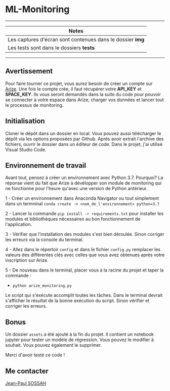 # ML-Monitoring

---

| Notes                                                       |
| ----------------------------------------------------------- |
| Les captures d'écran sont contenues dans le dossier **img** |
| Les tests sont dans le dossiers **tests**                   |

---

## Avertissement

Pour faire tourner ce projet, vous aurez besoin de créer un compte sur [Arize](https://app.arize.com/auth/join). Une fois le compte crée, il faut récupérer votre **API_KEY** et **SPACE_KEY**. Ils vous seront demandés dans la suite du code pour pouvoir se connecter à votre espace dans Arize, charger vos données et lancer tout le processus de monitoring.

## Initialisation

Cloner le dépôt dans un dossier en local. Vous pouvez aussi télécharger le dépôt via les options proposées par Github. Après avoir extrait l'archive des fichiers, ouvrir le dossier dans un éditeur de code. Dans le projet, j'ai utilisé Visual Studio Code.

## Environnement de travail

Avant tout, pensez à créer un environnement avec Python 3.7. Pourquoi? La réponse vient du fait que Arize à dévélopper son module de monitoring qui ne fonctionne pour l'heure qu'avec une version de Python antérieur.

1 - Créer un environnement dans Anaconda Navigator ou tout simplement dans un termninal `conda create -n <nom_de_l'environnement> python=3.7`

2 - Lancer la commande `pip install -r requirements.txt` pour installer les modules et bibliothèques nécessaires au bon fonctionnement de l'application.

3 - Vérifier que l'installation des modules s'est bien déroulée. Sinon corriger les erreurs via la console du terminal.

4 - Allez dans le répertoir `config` et dans le fichier `config.py` remplacer les valeurs des différentes clés avec celles que vous avez obtenues après votre inscription sur Arize.

5 - De nouveau dans le terminal, placer vous à la racine du projet et taper la commande :

- `python arize_monitoring.py`

Le script qui s'exécute accomplit toutes les tâches. Dans le terminal devrait s'afficher le résultat de la bonne exécution du script. Sinon vérifier et corriger les erreurs.

## Bonus

Un dossier `assets` a été ajouté à la fin du projet. Il contient un notebook jupyter pour tester un modèle de régression. Vous pouvez le modifier à souhait. Vous pouvez également le supprimer.

Merci d'avoir testé ce code !

## Me contacter

[Jean-Paul SOSSAH](https://www.linkedin.com/in/jean-paul-sossah/)
